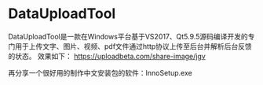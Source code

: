 # DataUploadTool
DataUploadTool是一款在Windows平台基于VS2017、Qt5.9.5源码编译开发的专门用于上传文字、图片、视频、pdf文件通过http协议上传至后台并解析后台反馈的状态。
效果如下：
https://uploadbeta.com/share-image/jgv

再分享一个很好用的制作中文安装包的软件：InnoSetup.exe
